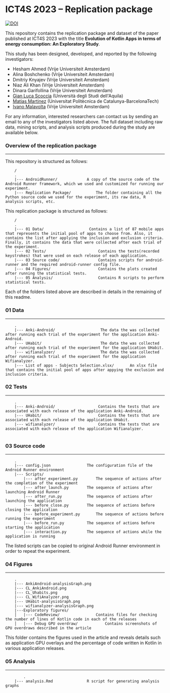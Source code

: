 # ICT4S 2023 – Replication package

[![DOI](https://zenodo.org/badge/DOI/10.5281/zenodo.7648592.svg)](https://doi.org/10.5281/zenodo.7648592)

This repository contains the replication package and dataset of the paper published at ICT4S 2023 with the title **Evolution of Kotlin Apps in terms of energy consumption: An Exploratory Study**.

This study has been designed, developed, and reported by the following investigators:

- Hesham Ahmed (Vrije Universiteit Amsterdam)
- Alina Boshchenko (Vrije Universiteit Amsterdam)
- Dmitriy Knyajev (Vrije Universiteit Amsterdam)
- Niaz Ali Khan (Vrije Universiteit Amsterdam)
- Dinara Garifollina (Vrije Universiteit Amsterdam)
- [Gian Luca Scoccia](https://gianlucascoccia.github.io/) (Università degli Studi dell'Aquila)
- [Matias Martinez](http://www.martinezmatias.com/) (Universitat Politècnica de Catalunya-BarcelonaTech)
- [Ivano Malavolta](https://www.ivanomalavolta.com) (Vrije Universiteit Amsterdam)

For any information, interested researchers can contact us by sending an email to any of the investigators listed above.
The full dataset including raw data, mining scripts, and analysis scripts produced during the study are available below.


### Overview of the replication package
---

This repository is structured as follows:


```
    /
    .
    |--- AndroidRunner/       		A copy of the source code of the Android Runner framework, which we used and customized for running our experiment.
    |--- Replication Package/           The folder containing all the Python source code we used for the experiment, its raw data, R analysis scripts, etc.

```


This replication package is structured as follows:


```
    /
    .
    |--- 01 Data/       	         Contains a list of 87 mobile apps that represents the initial pool of apps to choose from. Also, it contains the list after applying the inclusion and exclusion criteria. Finally, it contains the data that were collected after each trial of the experiment.
    |--- 02 Tests/                       Contains the tests(recorded keystrokes) that were used on each release of each application.
    |--- 03 Source code/                 Contains scripts for android-runner and the required android-runner config file.
    |--- 04 Figures/                     Contains the plots created after running the statistical tests.
    |--- 05 Analysis/                    Contains R scripts to perform statistical tests.

```

Each of the folders listed above are described in details in the remaining of this readme.

### 01 Data
---
```
    .
    |--- Anki-Android/       	          The data the was collected after running each trial of the experiment for the application Anki-Android.
    |--- UHabit/                          The data the was collected after running each trial of the experiment for the application UHabit.
    |--- wifianalyzer/                    The data the was collected after running each trial of the experiment for the application Wifianalyzer.
    |--- List of apps - Subjects Selection.xlsx/       An xlsx file that contains the initial pool of apps after appying the exclusion and inclusion criteria.

```


### 02 Tests
---
```
    .
    |--- Anki-Android/       	         Contains the tests that are associated with each release of the application Anki-Android.
    |--- UHabit/                         Contains the tests that are associated with each release of the application UHabit.
    |--- wifianalyzer/                   Contains the tests that are associated with each release of the application Wifianalyzer.
    

```

### 03 Source code
---
```
    .
    |--- config.json   				The configuration file of the Android Runner environment    
    |--- Scripts/ 
	    |--- after_experiment.py		The sequence of actions after the completion of the experiment
	    |--- after_launch.py		The sequence of actions after launching Android Runner
	    |--- after_run.py 			The sequence of actions after launching the application
	    |--- before_close.py		The sequence of actions before closing the application
	    |--- before_experiment.py 		The sequence of actions before running the experiment
	    |--- before_run.py			The sequence of actions before starting the application
	    |--- interaction.py			The sequence of actions while the application is running
```
The listed scripts can be copied to original Android Runner environment in order to repeat the experiment.


### 04 Figures
---
```
   	.
	|--- AnkiAndroid-analysisGraph.png
	|--- CL_AnkiAndroid.png
	|--- CL_Uhabits.png
	|--- CL_WifiAnalyzer.png
	|--- UHabit-analysisGraph.png
	|--- wifianalyzer-analysisGraph.png      
	|---Exploratory figures/
	│   |--- CodeReview/ 				Contains files for checking the number of lines of Kotlin code in each of the releases
	│   |--- Debug GPU overdraw/			Contains screenshots of GPU overdraws described in the article 
```

This folder contains the figures used in the article and reveals details such as application GPU overlays and the percentage of code written in Kotlin in various application releases.

### 05 Analysis
---
```
    	.
	|--- analysis.Rmd				R script for generating analysis graphs

```

